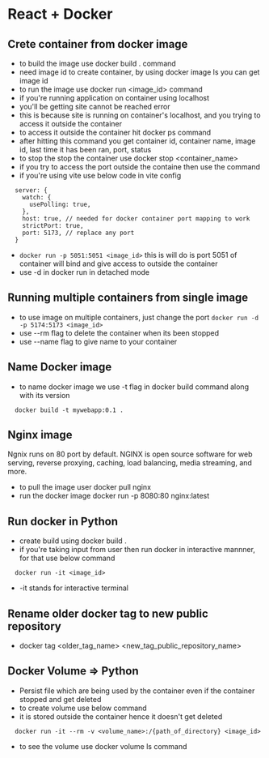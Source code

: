 # React + Docker

## Crete container from docker image

- to build the image use docker build . command
- need image id to create container, by using docker image ls you can get image id
- to run the image use docker run <image_id> command
- if you're running application on container using localhost
- you'll be getting site cannot be reached error
- this is because site is running on container's localhost, and you trying to access it outside the container
- to access it outside the container hit docker ps command
- after hitting this command you get container id, container name, image id, last time it has been ran, port, status
- to stop the stop the container use docker stop <container_name>
- if you try to access the port outside the containe then use the command
- if you're using vite use below code in vite config

```
  server: {
    watch: {
      usePolling: true,
    },
    host: true, // needed for docker container port mapping to work
    strictPort: true,
    port: 5173, // replace any port
  }
```

- `docker run -p 5051:5051 <image_id>` this is will do is port 5051 of container will bind and give access to outside the container
- use -d in docker run in detached mode

## Running multiple containers from single image

- to use image on multiple containers, just change the port
  `docker run -d -p 5174:5173 <image_id>`
- use --rm flag to delete the container when its been stopped
- use --name flag to give name to your container

## Name Docker image

- to name docker image we use -t flag in docker build command along with its version

```
  docker build -t mywebapp:0.1 .
```

## Nginx image

Ngnix runs on 80 port by default. NGINX is open source software for web serving, reverse proxying, caching, load balancing, media streaming, and more.

- to pull the image user docker pull nginx
- run the docker image docker run -p 8080:80 nginx:latest

## Run docker in Python

- create build using docker build .
- if you're taking input from user then run docker in interactive mannner, for that use below command

```
  docker run -it <image_id>
```

- -it stands for interactive terminal

## Rename older docker tag to new public repository

- docker tag <older_tag_name> <new_tag_public_repository_name>

## Docker Volume => Python

- Persist file which are being used by the container even if the container stopped and get deleted
- to create volume use below command
- it is stored outside the container hence it doesn't get deleted

```
  docker run -it --rm -v <volume_name>:/{path_of_directory} <image_id>
```

- to see the volume use docker volume ls command
